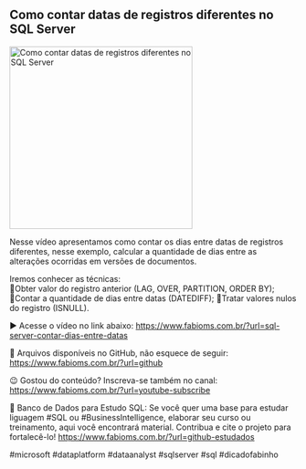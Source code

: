 ## Como contar datas de registros diferentes no SQL Server

<img src="https://fabioms.com.br/uploads/youtube/F_UFJS0mvSQ.png" alt="Como contar datas de registros diferentes no SQL Server" title="SQL Server" width="320"/>

Nesse vídeo apresentamos como contar os dias entre datas de registros diferentes, nesse exemplo, calcular a quantidade de dias entre as alterações ocorridas em versões de documentos.

Iremos conhecer as técnicas:  
🔹Obter valor do registro anterior (LAG, OVER, PARTITION, ORDER BY);
🔹Contar a quantidade de dias entre datas (DATEDIFF);
🔹Tratar valores nulos do registro (ISNULL).  

▶️ Acesse o vídeo no link abaixo:
https://www.fabioms.com.br/?url=sql-server-contar-dias-entre-datas

📁 Arquivos disponíveis no GitHub, não esquece de seguir:
https://www.fabioms.com.br/?url=github

😉 Gostou do conteúdo? Inscreva-se também no canal:
https://www.fabioms.com.br/?url=youtube-subscribe

🎁 Banco de Dados para Estudo SQL:
Se você quer uma base para estudar liguagem #SQL ou #BusinessIntelligence, elaborar seu curso ou treinamento, aqui você encontrará material. 
Contribua e cite o projeto para fortalecê-lo!
https://www.fabioms.com.br/?url=github-estudados

#microsoft #dataplatform #dataanalyst #sqlserver #sql #dicadofabinho
